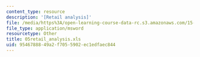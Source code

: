 ```yaml
---
content_type: resource
description: '[Retail analysis]'
file: /media/https%3A/open-learning-course-data-rc.s3.amazonaws.com/15-057-systems-optimization-spring-2003/9546788849a2f7055902ec1edfaec844_05retail_analysis.xls
file_type: application/msword
resourcetype: Other
title: 05retail_analysis.xls
uid: 95467888-49a2-f705-5902-ec1edfaec844
---
```

